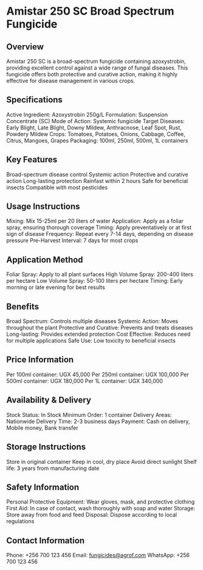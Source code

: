 # Amistar 250 SC Broad Spectrum Fungicide

## Overview
Amistar 250 SC is a broad-spectrum fungicide containing azoxystrobin, providing excellent control against a wide range of fungal diseases. This fungicide offers both protective and curative action, making it highly effective for disease management in various crops.

## Specifications
Active Ingredient: Azoxystrobin 250g/L
Formulation: Suspension Concentrate (SC)
Mode of Action: Systemic fungicide
Target Diseases: Early Blight, Late Blight, Downy Mildew, Anthracnose, Leaf Spot, Rust, Powdery Mildew
Crops: Tomatoes, Potatoes, Onions, Cabbage, Coffee, Citrus, Mangoes, Grapes
Packaging: 100ml, 250ml, 500ml, 1L containers

## Key Features
Broad-spectrum disease control
Systemic action
Protective and curative action
Long-lasting protection
Rainfast within 2 hours
Safe for beneficial insects
Compatible with most pesticides

## Usage Instructions
Mixing: Mix 15-25ml per 20 liters of water
Application: Apply as a foliar spray, ensuring thorough coverage
Timing: Apply preventatively or at first sign of disease
Frequency: Repeat every 7-14 days, depending on disease pressure
Pre-Harvest Interval: 7 days for most crops

## Application Method
Foliar Spray: Apply to all plant surfaces
High Volume Spray: 200-400 liters per hectare
Low Volume Spray: 50-100 liters per hectare
Timing: Early morning or late evening for best results

## Benefits
Broad Spectrum: Controls multiple diseases
Systemic Action: Moves throughout the plant
Protective and Curative: Prevents and treats diseases
Long-lasting: Provides extended protection
Cost Effective: Reduces need for multiple applications
Safe Use: Low toxicity to beneficial insects

## Price Information
Per 100ml container: UGX 45,000
Per 250ml container: UGX 100,000
Per 500ml container: UGX 180,000
Per 1L container: UGX 340,000

## Availability & Delivery
Stock Status: In Stock
Minimum Order: 1 container
Delivery Areas: Nationwide
Delivery Time: 2-3 business days
Payment: Cash on delivery, Mobile money, Bank transfer

## Storage Instructions
Store in original container
Keep in cool, dry place
Avoid direct sunlight
Shelf life: 3 years from manufacturing date

## Safety Information
Personal Protective Equipment: Wear gloves, mask, and protective clothing
First Aid: In case of contact, wash thoroughly with soap and water
Storage: Store away from food and feed
Disposal: Dispose according to local regulations

## Contact Information
Phone: +256 700 123 456
Email: fungicides@agrof.com
WhatsApp: +256 700 123 456